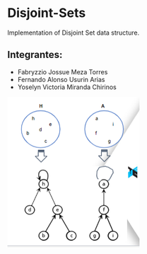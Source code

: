 # Disjoint-Sets
Implementation of Disjoint Set data structure.
## Integrantes:
- Fabryzzio Jossue Meza Torres
- Fernando Alonso Usurin Arias
- Yoselyn Victoria Miranda Chirinos

![](conjuntos.png)

